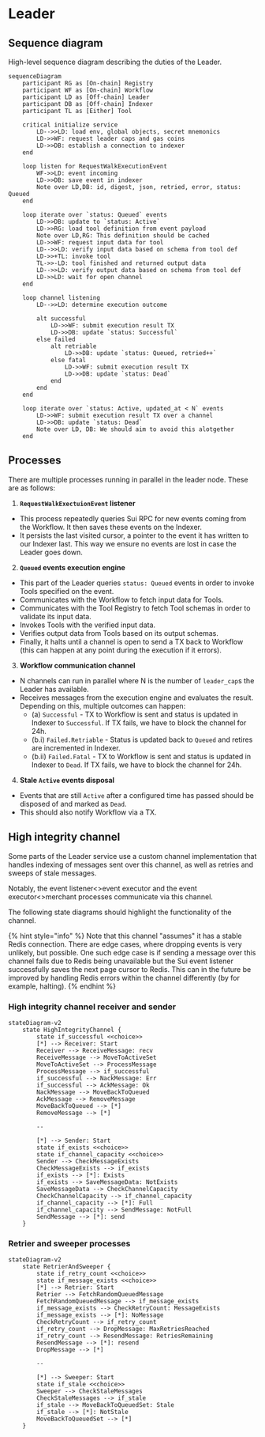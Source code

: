 # Leader

## Sequence diagram

High-level sequence diagram describing the duties of the Leader.

```mermaid
sequenceDiagram
    participant RG as [On-chain] Registry
    participant WF as [On-chain] Workflow
    participant LD as [Off-chain] Leader
    participant DB as [Off-chain] Indexer
    participant TL as [Either] Tool

    critical initialize service
        LD-->>LD: load env, global objects, secret mnemonics
        LD->>WF: request leader caps and gas coins
        LD->>DB: establish a connection to indexer
    end

    loop listen for RequestWalkExecutionEvent
        WF->>LD: event incoming
        LD->>DB: save event in indexer
        Note over LD,DB: id, digest, json, retried, error, status: Queued
    end

    loop iterate over `status: Queued` events
        LD->>DB: update to `status: Active`
        LD->>RG: load tool definition from event payload
        Note over LD,RG: This definition should be cached
        LD->>WF: request input data for tool
        LD-->>LD: verify input data based on schema from tool def
        LD->>+TL: invoke tool
        TL->>-LD: tool finished and returned output data
        LD-->>LD: verify output data based on schema from tool def
        LD->>LD: wait for open channel
    end

    loop channel listening
        LD-->>LD: determine execution outcome

        alt successful
            LD->>WF: submit execution result TX
            LD->>DB: update `status: Successful`
        else failed
            alt retriable
                LD->>DB: update `status: Queued, retried++`
            else fatal
                LD->>WF: submit execution result TX
                LD->>DB: update `status: Dead`
            end
        end
    end

    loop iterate over `status: Active, updated_at < N` events
        LD->>WF: submit execution result TX over a channel
        LD->>DB: update `status: Dead`
        Note over LD, DB: We should aim to avoid this alotgether
    end
```

## Processes

There are multiple processes running in parallel in the leader node. These are as follows:

1. **`RequestWalkExectuionEvent` listener**

- This process repeatedly queries Sui RPC for new events coming from the Workflow. It then saves these events on the Indexer.
- It persists the last visited cursor, a pointer to the event it has written to our Indexer last. This way we ensure no events are lost in case the Leader goes down.

2. **`Queued` events execution engine**

- This part of the Leader queries `status: Queued` events in order to invoke Tools specified on the event.
- Communicates with the Workflow to fetch input data for Tools.
- Communicates with the Tool Registry to fetch Tool schemas in order to validate its input data.
- Invokes Tools with the verified input data.
- Verifies output data from Tools based on its output schemas.
- Finally, it halts until a channel is open to send a TX back to Workflow (this can happen at any point during the execution if it errors).

3. **Workflow communication channel**

- N channels can run in parallel where N is the number of `leader_cap`s the Leader has available.
- Receives messages from the execution engine and evaluates the result. Depending on this, multiple outcomes can happen:
  - (a) `Successful` - TX to Workflow is sent and status is updated in Indexer to `Successful`. If TX fails, we have to block the channel for 24h.
  - (b.i) `Failed.Retriable` - Status is updated back to `Queued` and retires are incremented in Indexer.
  - (b.ii) `Failed.Fatal` - TX to Workflow is sent and status is updated in Indexer to `Dead`. If TX fails, we have to block the channel for 24h.

4. **Stale `Active` events disposal**

- Events that are still `Active` after a configured time has passed should be disposed of and marked as `Dead`.
- This should also notify Workflow via a TX.

## High integrity channel

Some parts of the Leader service use a custom channel implementation that handles indexing of messages sent over this channel, as well as retries and sweeps of stale messages.

Notably, the event listener<>event executor and the event executor<>merchant processes communicate via this channel.

The following state diagrams should highlight the functionality of the channel.

{% hint style="info" %}
Note that this channel "assumes" it has a stable Redis connection. There are edge cases, where dropping events is very unlikely, but possible. One such edge case is if sending a message over this channel fails due to Redis being unavailable but the Sui event listener successfully saves the next page cursor to Redis. This can in the future be improved by handling Redis errors within the channel differently (by for example, halting).
{% endhint %}

### High integrity channel receiver and sender

```mermaid
stateDiagram-v2
    state HighIntegrityChannel {
        state if_successful <<choice>>
        [*] --> Receiver: Start
        Receiver --> ReceiveMessage: recv
        ReceiveMessage --> MoveToActiveSet
        MoveToActiveSet --> ProcessMessage
        ProcessMessage --> if_successful
        if_successful --> NackMessage: Err
        if_successful --> AckMessage: Ok
        NackMessage --> MoveBackToQueued
        AckMessage --> RemoveMessage
        MoveBackToQueued --> [*]
        RemoveMessage --> [*]

        --

        [*] --> Sender: Start
        state if_exists <<choice>>
        state if_channel_capacity <<choice>>
        Sender --> CheckMessageExists
        CheckMessageExists --> if_exists
        if_exists --> [*]: Exists
        if_exists --> SaveMessageData: NotExists
        SaveMessageData --> CheckChannelCapacity
        CheckChannelCapacity --> if_channel_capacity
        if_channel_capacity --> [*]: Full
        if_channel_capacity --> SendMessage: NotFull
        SendMessage --> [*]: send
    }
```

### Retrier and sweeper processes

```mermaid
stateDiagram-v2
    state RetrierAndSweeper {
        state if_retry_count <<choice>>
        state if_message_exists <<choice>>
        [*] --> Retrier: Start
        Retrier --> FetchRandomQueuedMessage
        FetchRandomQueuedMessage --> if_message_exists
        if_message_exists --> CheckRetryCount: MessageExists
        if_message_exists --> [*]: NoMessage
        CheckRetryCount --> if_retry_count
        if_retry_count --> DropMessage: MaxRetriesReached
        if_retry_count --> ResendMessage: RetriesRemaining
        ResendMessage --> [*]: resend
        DropMessage --> [*]

        --

        [*] --> Sweeper: Start
        state if_stale <<choice>>
        Sweeper --> CheckStaleMessages
        CheckStaleMessages --> if_stale
        if_stale --> MoveBackToQueuedSet: Stale
        if_stale --> [*]: NotStale
        MoveBackToQueuedSet --> [*]
    }
```

